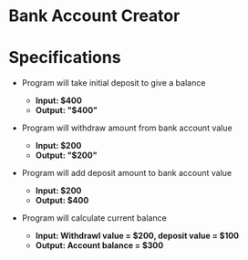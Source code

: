 # Bank Account Creator


# Specifications
* Program will take initial deposit to give a balance
  * **Input: $400**
  * **Output: "$400"**

* Program will withdraw amount from bank account value
  * **Input: $200**
  * **Output: "$200"**

* Program will add deposit amount to bank account value
  * **Input: $200**
  * **Output: $400**

* Program will calculate current balance
  * **Input: Withdrawl value = $200, deposit value = $100**
  * **Output: Account balance = $300**
